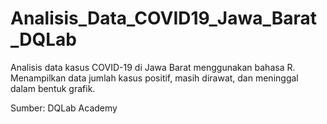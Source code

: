 # Analisis_Data_COVID19_Jawa_Barat_DQLab
Analisis data kasus COVID-19 di Jawa Barat menggunakan bahasa R. Menampilkan data jumlah kasus positif, masih dirawat, dan meninggal dalam bentuk grafik.

Sumber: DQLab Academy
